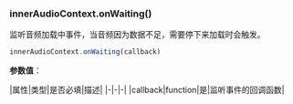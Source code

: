 ### innerAudioContext.onWaiting()

监听音频加载中事件，当音频因为数据不足，需要停下来加载时会触发。

```js
innerAudioContext.onWaiting(callback)
```

**参数值**：

|属性|类型|是否必填|描述|
|-|-|-|
|callback|function|是|监听事件的回调函数|